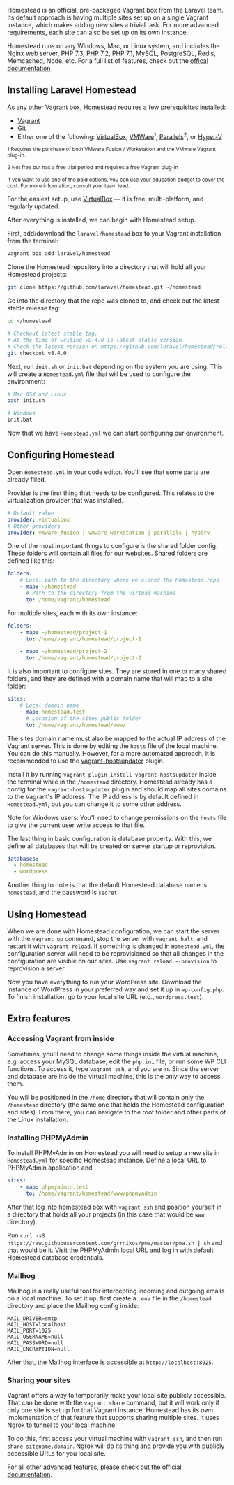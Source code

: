 Homestead is an official, pre-packaged Vagrant box from the Laravel team. Its default approach is having multiple sites set up on a single Vagrant instance, which makes adding new sites a trivial task. For more advanced requirements, each site can also be set up on its own instance.

Homestead runs on any Windows, Mac, or Linux system, and includes the Nginx web server, PHP 7.3, PHP 7.2, PHP 7.1, MySQL, PostgreSQL, Redis, Memcached, Node, etc. For a full list of features, check out the [offical documentation](https://laravel.com/docs/5.8/homestead)

## Installing Laravel Homestead

As any other Vagrant box, Homestead requires a few prerequisites installed:

* [Vagrant](https://www.vagrantup.com/downloads.html)
* [Git](https://git-scm.com/downloads)
* Either one of the following: [VirtualBox](https://www.virtualbox.org/wiki/Downloads), [VMWare](https://my.vmware.com/en/web/vmware/downloads)<sup>1</sup>, [Parallels](https://www.parallels.com/products/desktop/)<sup>2</sup>, or [Hyper-V](https://docs.microsoft.com/en-us/virtualization/hyper-v-on-windows/quick-start/enable-hyper-v)

<sup>1 Requires the purchase of both VMware Fusion / Workstation and the VMware Vagrant plug-in.</sup>

<sup>2 Not free but has a free trial period and requires a free Vagrant plug-in</sup>

<sup>If you want to use one of the paid options, you can use your education budget to cover the cost. For more information, consult your team lead.</sup>

For the easiest setup, use [VirtualBox](https://www.virtualbox.org/wiki/Downloads) — it is free, multi-platform, and regularly updated.

After everything is installed, we can begin with Homestead setup.

First, add/download the `laravel/homestead` box to your Vagrant installation from the terminal:

```sh
vagrant box add laravel/homestead
```

Clone the Homestead repository into a directory that will hold all your Homestead projects:

```sh
git clone https://github.com/laravel/homestead.git ~/homestead
```

Go into the directory that the repo was cloned to, and check out the latest stable release tag:

```sh
cd ~/homestead

# Checkout latest stable tag.
# At the time of writing v8.4.0 is latest stable version
# Check the latest version on https://github.com/laravel/homestead/releases
git checkout v8.4.0
```

Next, run `init.sh` or `init.bat` depending on the system you are using. This will create a `Homestead.yml` file that will be used to configure the environment:

```sh
# Mac OSX and Linux
bash init.sh

# Windows
init.bat
```

Now that we have `Homestead.yml` we can start configuring our environment.

## Configuring Homestead

Open `Homestead.yml` in your code editor. You'll see that some parts are already filled.

Provider is the first thing that needs to be configured. This relates to the virtualization provider that was installed.

```yml
# Default value
provider: virtualbox
# Other providers
provider: vmware_fusion | vmware_workstation | parallels | hyperv
```

One of the most important things to configure is the shared folder config. These folders will contain all files for our websites. Shared folders are defined like this:

```yml
folders:
    # Local path to the directory where we cloned the Homestead repo
    - map: ~/homestead
      # Path to the directory from the virtual machine
      to: /home/vagrant/homestead
```

For multiple sites, each with its own instance:

```yml
folders:
    - map: ~/homestead/project-1
      to: /home/vagrant/homestead/project-1

    - map: ~/homestead/project-2
      to: /home/vagrant/homestead/project-2
```

It is also important to configure sites. They are stored in one or many shared folders, and they are defined with a domain name that will map to a site folder:

```yml
sites:
    # Local domain name
    - map: homestead.test
      # Location of the sites public folder
      to: /home/vagrant/homestead/www/
  ```

The sites domain name must also be mapped to the actual IP address of the Vagrant server. This is done by editing the `hosts` file of the local machine. You can do this manually. However, for a more automated approach, it is recommended to use the [vagrant-hostsupdater](https://github.com/cogitatio/vagrant-hostsupdater) plugin.

Install it by running `vagrant plugin install vagrant-hostsupdater` inside the terminal while in the `/homestead` directory. Homestead already has a config for the `vagrant-hostsupdater` plugin and should map all sites domains to the Vagrant's IP address.
The IP address is by default defined in `Homestead.yml`, but you can change it to some other address.

Note for Windows users: You'll need to change permissions on the `hosts` file to give the current user write access to that file.

The last thing in basic configuration is database property. With this, we define all databases that will be created on server startup or reprovision.
```yml
databases:
  - homestead
  - wordpress
  ```

Another thing to note is that the default Homestead database name is `homestead`, and the password is `secret`.

## Using Homestead

When we are done with Homestead configuration, we can start the server with the `vagrant up` command, stop the server with `vagrant halt`, and restart it with `vagrant reload`. If something is changed in `Homestead.yml`, the configuration server will need to be reprovisioned so that all changes in the configuration are visible on our sites. Use `vagrant reload --provision` to reprovision a server.

Now you have everything to run your WordPress site. Download the instance of WordPress in your preferred way and set it up in `wp-config.php`. To finish installation, go to your local site URL (e.g., `wordpress.test`).

## Extra features

### Accessing Vagrant from inside

Sometimes, you'll need to change some things inside the virtual machine, e.g. access your MySQL database, edit the `php.ini` file, or run some WP CLI functions. To access it, type `vagrant ssh`, and you are in. Since the server and database are inside the virtual machine, this is the only way to access them.

You will be positioned in the `/home` directory that will contain only the `/homestead` directory (the same one that holds the Homestead configuration and sites). From there, you can navigate to the root folder and other parts of the Linux installation.

### Installing PHPMyAdmin

To install PHPMyAdmin on Homestead you will need to setup a new site in `Homestead.yml` for specific Homestead instance. Define a local URL to PHPMyAdmin application and

```yml
sites:
    - map: phpmyadmin.test
      to: /home/vagrant/homestead/www/phpmyadmin
```

After that log into homestead box with `vagrant ssh` and position yourself in a directory that holds all your projects (in this case that would be `www` directory).

Run `curl -sS https://raw.githubusercontent.com/grrnikos/pma/master/pma.sh | sh` and that would be it. Visit the PHPMyAdmin local URL and log in with default Homestead database credentials.

### Mailhog

Mailhog is a really useful tool for intercepting incoming and outgoing emails on a local machine. To set it up, first create a `.env` file in the `/homestead` directory and place the Mailhog config inside:
```
MAIL_DRIVER=smtp
MAIL_HOST=localhost
MAIL_PORT=1025
MAIL_USERNAME=null
MAIL_PASSWORD=null
MAIL_ENCRYPTION=null
```
After that, the Mailhog interface is accessible at `http://localhost:8025`.

### Sharing your sites

Vagrant offers a way to temporarily make your local site publicly accessible. That can be done with the `vagrant share` command, but it will work only if only one site is set up for that Vagrant instance.
Homestead has its own implementation of that feature that supports sharing multiple sites. It uses Ngrok to tunnel to your local machine.

To do this, first access your virtual machine with `vagrant ssh`, and then run `share sitename.domain`. Ngrok will do its thing and provide you with publicly accessible URLs for you local site.

For all other advanced features, please check out the [official documentation](https://laravel.com/docs/homestead).
